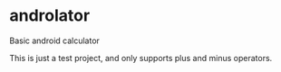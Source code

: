 # androlator
Basic android calculator

This is just a test project, and only supports plus and minus operators.


